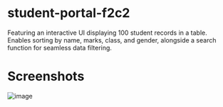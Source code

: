 # student-portal-f2c2
Featuring an interactive UI displaying 100 student records in a table. Enables sorting by name, marks, class, and gender, alongside a search function for seamless data filtering.

# Screenshots
![image](https://github.com/VaibhavMali001/student-portal-f2c2/assets/139566561/847ba0f1-7717-4bfe-9765-5e634ebeeaf1)

